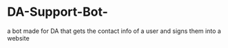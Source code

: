 # DA-Support-Bot-
a bot made for DA that gets the contact info of a user and signs them into a website 
